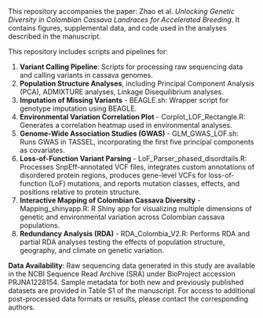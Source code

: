This repository accompanies the paper:
Zhao et al. <I>Unlocking Genetic Diversity in Colombian Cassava Landraces for Accelerated Breeding</I>.
It contains figures, supplemental data, and code used in the analyses described in the manuscript.

This repository includes scripts and pipelines for:
1. <B>Variant Calling Pipeline</B>: Scripts for processing raw sequencing data and calling variants in cassava genomes.
2. <B>Population Structure Analyses</B>, including Principal Component Analysis (PCA), ADMIXTURE analyses, Linkage Disequilibrium analyses.
3. <B>Imputation of Missing Variants</B> - BEAGLE.sh: Wrapper script for genotype imputation using BEAGLE.
4. <B>Environmental Variation Correlation Plot</B> - Corplot_LOF_Rectangle.R: Generates a correlation heatmap used in environmental analyses.
5. <B>Genome-Wide Association Studies (GWAS)</B> - GLM_GWAS_LOF.sh: Runs GWAS in TASSEL, incorporating the first five principal components as covariates.
6. <B>Loss-of-Function Variant Parsing</B> - LoF_Parser_phased_disordtails.R: Processes SnpEff-annotated VCF files, integrates custom annotations of disordered protein regions, produces gene-level VCFs for loss-of-function (LoF) mutations, and reports mutation classes, effects, and positions relative to protein structure.
7. <B>Interactive Mapping of Colombian Cassava Diversity</B> - Mapping_shinyapp.R: R Shiny app for visualizing multiple dimensions of genetic and environmental variation across Colombian cassava populations.
8. <B>Redundancy Analysis (RDA)</B> - RDA_Colombia_V2.R: Performs RDA and partial RDA analyses testing the effects of population structure, geography, and climate on genetic variation.

<B>Data Availability</B>:
Raw sequencing data generated in this study are available in the NCBI Sequence Read Archive (SRA) under BioProject accession PRJNA1228154.
Sample metadata for both new and previously published datasets are provided in Table S1 of the manuscript.
For access to additional post-processed data formats or results, please contact the corresponding authors.
